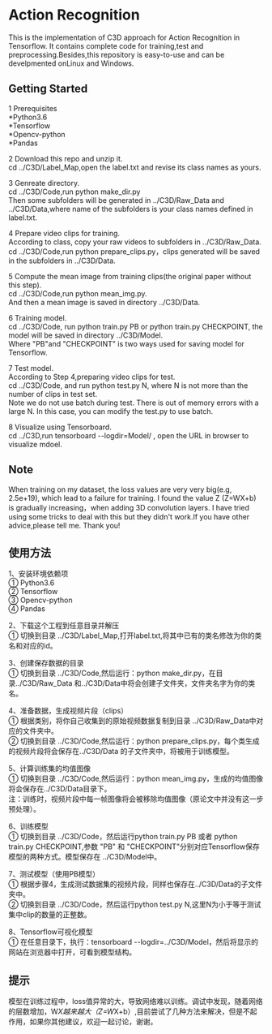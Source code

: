 # Action Recognition
This is the implementation of C3D approach for Action Recognition in Tensorflow. It contains complete code for training,test and preprocessing.Besides,this repository is easy-to-use and can be develpmented onLinux and Windows.  

## Getting Started

1 Prerequisites  
*Python3.6  
*Tensorflow  
*Opencv-python  
*Pandas  


2 Download this repo and unzip it.  
cd ../C3D/Label_Map,open the label.txt and revise its class names as yours.  


3 Genreate directory.  
cd ../C3D/Code,run python make_dir.py  
Then some subfolders will be generated in ../C3D/Raw_Data and ../C3D/Data,where name of the subfolders is your class names defined in label.txt.  


4 Prepare video clips for training.  
According to class, copy your raw videos to subfolders in ../C3D/Raw_Data.  
cd ../C3D/Code,run python prepare_clips.py，clips generated will be saved in the subfolders in ../C3D/Data.  


5 Compute the mean image from training clips(the original paper without this step).  
cd ../C3D/Code,run python mean_img.py.  
And then a mean image is saved in directory ../C3D/Data.  


6 Training model.  
cd ../C3D/Code, run python train.py PB or python train.py CHECKPOINT, the model will be saved in directory ../C3D/Model.  
Where "PB"and "CHECKPOINT" is two ways used for saving model for Tensorflow.  
 

7 Test model.  
According to Step 4,preparing video clips for test.  
cd ../C3D/Code, and run python test.py N, where N is not more than the number of clips in test set.  
Note we do not use batch during test. There is out of memory errors with a large N. In this case, you can modify the test.py to use batch.    



8 Visualize using Tensorboard.  
cd ../C3D,run tensorboard --logdir=Model/ , open the URL in browser to visualize mdoel.  


## Note  
When training on my dataset, the loss values are very very big(e.g, 2.5e+19), which lead to a failure for training.
I found the value Z (Z=WX+b) is gradually increasing，when adding 3D convolution layers. I have tried using some tricks to deal with this but they didn't work.If you have other advice,please tell me. Thank you!  


## 使用方法  

1、安装环境依赖项  
 ① Python3.6  
 ② Tensorflow  
 ③ Opencv-python  
 ④ Pandas  

2、下载这个工程到任意目录并解压  
① 切换到目录 ../C3D/Label_Map,打开label.txt,将其中已有的类名修改为你的类名和对应的id。  


3、创建保存数据的目录  
① 切换到目录 ../C3D/Code,然后运行：python make_dir.py，在目录../C3D/Raw_Data 和../C3D/Data中将会创建子文件夹，文件夹名字为你的类名。  


4、准备数据，生成视频片段（clips）  
① 根据类别，将你自己收集到的原始视频数据复制到目录 ../C3D/Raw_Data中对应的文件夹中。  
② 切换到目录 ../C3D/Code,然后运行：python prepare_clips.py，每个类生成的视频片段将会保存在../C3D/Data 的子文件夹中，将被用于训练模型。  


5、计算训练集的均值图像  
① 切换到目录 ../C3D/Code,然后运行：python mean_img.py，生成的均值图像将会保存在../C3D/Data目录下。  
注：训练时，视频片段中每一帧图像将会被移除均值图像（原论文中并没有这一步预处理）。  


6、训练模型  
① 切换到目录 ../C3D/Code，然后运行python train.py PB 或者 python train.py CHECKPOINT,参数 "PB" 和 "CHECKPOINT"分别对应Tensorflow保存模型的两种方式。模型保存在 ../C3D/Model中。  


7、测试模型（使用PB模型）  
① 根据步骤4，生成测试数据集的视频片段，同样也保存在../C3D/Data的子文件夹中。  
② 切换到目录 ../C3D/Code，然后运行python test.py N,这里N为小于等于测试集中clip的数量的正整数。  


8、Tensorflow可视化模型  
① 在任意目录下，执行：tensorboard --logdir=../C3D/Model，然后将显示的网站在浏览器中打开，可看到模型结构。  


## 提示  
模型在训练过程中，loss值异常的大，导致网络难以训练。调试中发现，随着网络的层数增加，W*X越来越大（Z=W*X+b）,目前尝试了几种方法来解决，但是不起作用，如果你其他建议，欢迎一起讨论，谢谢。  


